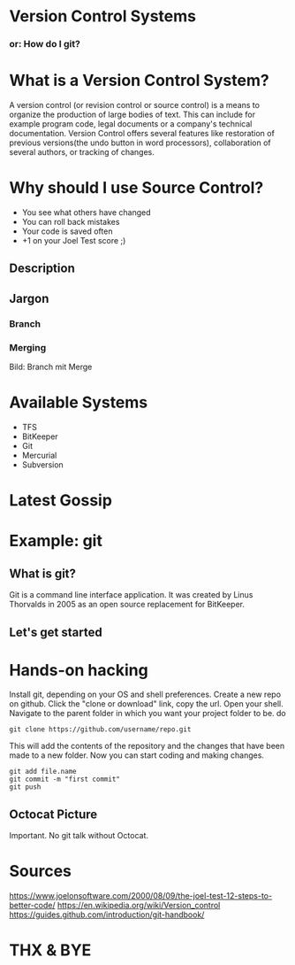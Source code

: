 # Version Control Systems
### or: How do I git?

# What is a Version Control System?
A version control (or revision control or source control) is a means to organize the production of large bodies of text. This can include for example program code, legal documents or a company's technical documentation. Version Control offers several features like restoration of previous versions(the undo button in word processors), collaboration of several authors, or tracking of changes.

# Why should I use Source Control?
- You see what others have changed
- You can roll back mistakes
- Your code is saved often
- \+1 on your Joel Test score ;)

## Description
## Jargon
### Branch
### Merging
Bild: Branch mit Merge
# Available Systems
- TFS
- BitKeeper
- Git
- Mercurial
- Subversion


# Latest Gossip
# Example: git
## What is git?
Git is a command line interface application. It was created by Linus Thorvalds in 2005 as an open source replacement for BitKeeper.
## Let's get started
# Hands-on hacking
Install git, depending on your OS and shell preferences.
Create a new repo on github.
Click the "clone or download" link, copy the url.
Open your shell.
Navigate to the parent folder in which you want your project folder to be.
do

    git clone https://github.com/username/repo.git

This will add the contents of the repository and the changes that have been made to a new folder. Now you can start coding and making changes.

    git add file.name
    git commit -m "first commit"
    git push

## Octocat Picture
Important. No git talk without Octocat.
# Sources
https://www.joelonsoftware.com/2000/08/09/the-joel-test-12-steps-to-better-code/
https://en.wikipedia.org/wiki/Version_control
https://guides.github.com/introduction/git-handbook/



# THX & BYE

